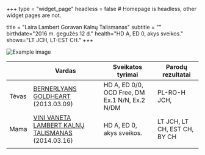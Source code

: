 +++
type = "widget_page"
headless = false  # Homepage is headless, other widget pages are not.

title = "Laira Lambert Goravan Kalnų Talismanas" 
subtitle = ""
birthdate="2016 m. gegužės 12 d."
health="HD A, ED 0, akys sveikos."
shows="LT JCH, LT-EST CH."
+++

![Example image](/img/laira.jpg)

|     | Vardas           | Sveikatos tyrimai      |Parodų rezultatai      |
|-----|------------|-------|------|
|Tėvas|[BERNERLYANS GOLDHEART](#gallery-gallery-9) (2013.03.09)|HD A, ED 0/0, OCD Free, DM Ex.1 N/N, Ex.2 N/DM|PL-RO-H JCH,|        
|Mama|[VINI VANETA LAMBERT KALNŲ TALISMANAS](#gallery-gallery-8) (2014.03.16)|HD A, ED 0, akys sveikos.|LT JCH, LT CH, EST CH, BY CH| 
||
